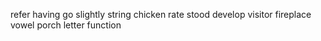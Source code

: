 refer having go slightly string chicken rate stood develop visitor fireplace vowel porch letter function